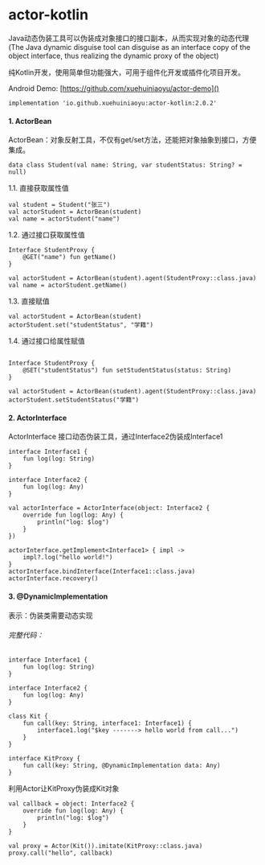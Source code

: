 # actor-kotlin
Java动态伪装工具可以伪装成对象接口的接口副本，从而实现对象的动态代理(The Java dynamic disguise tool can disguise as an interface copy of the object interface, thus realizing the dynamic proxy of the object)


纯Kotlin开发，使用简单但功能强大，可用于组件化开发或插件化项目开发。

Android Demo: [https://github.com/xuehuiniaoyu/actor-demo]()

```
implementation 'io.github.xuehuiniaoyu:actor-kotlin:2.0.2'
```

#### 1. ActorBean
ActorBean：对象反射工具，不仅有get/set方法，还能把对象抽象到接口，方便集成。

```
data class Student(val name: String, var studentStatus: String? = null)
```

1.1. 直接获取属性值

```
val student = Student("张三")
val actorStudent = ActorBean(student)
val name = actorStudent("name")
```

1.2. 通过接口获取属性值
```
Interface StudentProxy {
    @GET("name") fun getName()
}

val actorStudent = ActorBean(student).agent(StudentProxy::class.java)
val name = actorStudent.getName()
```

1.3. 直接赋值

```
val actorStudent = ActorBean(student)
actorStudent.set("studentStatus", "学籍")
```

1.4. 通过接口给属性赋值

```

Interface StudentProxy {
    @SET("studentStatus") fun setStudentStatus(status: String)
}

val actorStudent = ActorBean(student).agent(StudentProxy::class.java)
actorStudent.setStudentStatus("学籍")
```

#### 2. ActorInterface
ActorInterface 接口动态伪装工具，通过Interface2伪装成Interface1
```
interface Interface1 {
    fun log(log: String)
}

```

```
interface Interface2 {
    fun log(log: Any)
}
```

```
val actorInterface = ActorInterface(object: Interface2 {
    override fun log(log: Any) {
        println("log: $log")
    }
})

actorInterface.getImplement<Interface1> { impl ->
    impl?.log("hello world!")
}
actorInterface.bindInterface(Interface1::class.java)
actorInterface.recovery()
```


#### 3. @DynamicImplementation
表示：伪装类需要动态实现


###### 完整代码：
```
interface Interface1 {
    fun log(log: String)
}

interface Interface2 {
    fun log(log: Any)
}
```
```
class Kit {
    fun call(key: String, interface1: Interface1) {
        interface1.log("$key -------> hello world from call...")
    }
}
```

```
interface KitProxy {
    fun call(key: String, @DynamicImplementation data: Any)
}
```

利用Actor让KitProxy伪装成Kit对象

```
val callback = object: Interface2 {
    override fun log(log: Any) {
        println("log: $log")
    }
}

val proxy = Actor(Kit()).imitate(KitProxy::class.java)
proxy.call("hello", callback)
```
